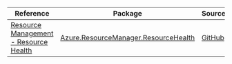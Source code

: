 | Reference | Package | Source |
|---|---|---|
|[Resource Management - Resource Health](resourcemanager.resourcehealth-readme.md)|[Azure.ResourceManager.ResourceHealth](https://www.nuget.org/packages/Azure.ResourceManager.ResourceHealth)|[GitHub](https://github.com/Azure/azure-sdk-for-net/blob/main/sdk/resourcehealth/Azure.ResourceManager.ResourceHealth)|
